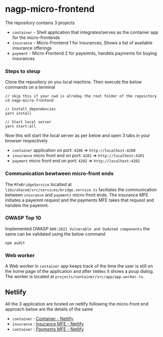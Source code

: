 # nagp-micro-frontend

The repository contains 3 projects

- `container` - Shell application that integrates/serves as the container app for the micro-frontends
- `insurance` - Micro-Frontend 1 for insurances, Shows a list of available insurance offerings
- `payment` - Micro-Frontend 2 for payemnts, handels payments for buying insurances

### Steps to steup

Clone the repository on you local machine. Then execute the below commands on a terminal

```
// skip this if your cwd is alreday the root folder of the repository
cd nagp-micro-frontend

// Install dependencies
yarn install

// Start local server
yarn start:all
```

Now this will start the local server as per below and open 3 tabs in your browser respectively

- `container` application on port: `4200` => `http://localhost:4200`
- `insurance` micro front end on port: `4201` => `http://localhost:4201`
- `payment` micro front end on port: `4202` => `http://localhost:4202`

### Communication bewtween micro-front ends

The `MfeBridgeService` localted at `libs/shared/src/services/bridge.service.ts` faciliates the communication between `insurance` and `payments` micro-front ends. The insurance MFE initiates a payemnt request and the payments MFE takes that request and handels the payemnt.

### OWASP Top 10

Implemented OWASP `A06:2021 Vulnerable and Oudated components` the same can be validated using the below command

```
npm audit
```

### Web worker

A Web worker in `container` app keeps track of the time the user is still on the home page of the application and after `5000ms` it shows a poup dialog. The worker is located at `projects/container/src/app/app.worker.ts`.

## Netlify

All the 3 application are hosted on netlify following the micro-front end approach below are the details of the same

- `container` : [Container - Netlify](https://starlit-dodol-59f5b8.netlify.app)
- `insurance` : [Insurance MFE - Netlify](https://sparkly-tarsier-82123e.netlify.app)
- `container` : [Payments MFE - Netlify](https://regal-queijadas-1423c0.netlify.app)
